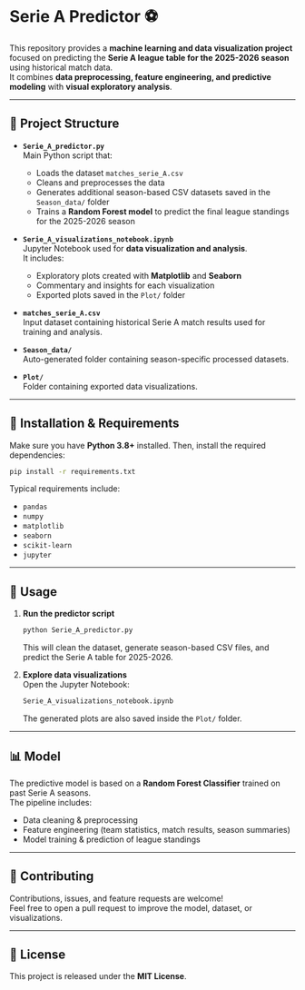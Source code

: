 # Serie A Predictor ⚽

This repository provides a **machine learning and data visualization project** focused on predicting the **Serie A league table for the 2025-2026 season** using historical match data.  
It combines **data preprocessing, feature engineering, and predictive modeling** with **visual exploratory analysis**.

---

## 📂 Project Structure

- **`Serie_A_predictor.py`**  
  Main Python script that:
  - Loads the dataset `matches_serie_A.csv`
  - Cleans and preprocesses the data  
  - Generates additional season-based CSV datasets saved in the `Season_data/` folder  
  - Trains a **Random Forest model** to predict the final league standings for the 2025-2026 season  

- **`Serie_A_visualizations_notebook.ipynb`**  
  Jupyter Notebook used for **data visualization and analysis**.  
  It includes:
  - Exploratory plots created with **Matplotlib** and **Seaborn**  
  - Commentary and insights for each visualization  
  - Exported plots saved in the `Plot/` folder  

- **`matches_serie_A.csv`**  
  Input dataset containing historical Serie A match results used for training and analysis.  

- **`Season_data/`**  
  Auto-generated folder containing season-specific processed datasets.  

- **`Plot/`**  
  Folder containing exported data visualizations.  

---

## 🔧 Installation & Requirements

Make sure you have **Python 3.8+** installed. Then, install the required dependencies:

```bash
pip install -r requirements.txt
```

Typical requirements include:
- `pandas`
- `numpy`
- `matplotlib`
- `seaborn`
- `scikit-learn`
- `jupyter`

---

## 🚀 Usage

1. **Run the predictor script**  
   ```bash
   python Serie_A_predictor.py
   ```
   This will clean the dataset, generate season-based CSV files, and predict the Serie A table for 2025-2026.

2. **Explore data visualizations**  
   Open the Jupyter Notebook:
   ```bash
   Serie_A_visualizations_notebook.ipynb
   ```
   The generated plots are also saved inside the `Plot/` folder.

---

## 📊 Model

The predictive model is based on a **Random Forest Classifier** trained on past Serie A seasons.  
The pipeline includes:
- Data cleaning & preprocessing  
- Feature engineering (team statistics, match results, season summaries)  
- Model training & prediction of league standings  

---

## 🤝 Contributing

Contributions, issues, and feature requests are welcome!  
Feel free to open a pull request to improve the model, dataset, or visualizations.

---

## 📜 License

This project is released under the **MIT License**.

